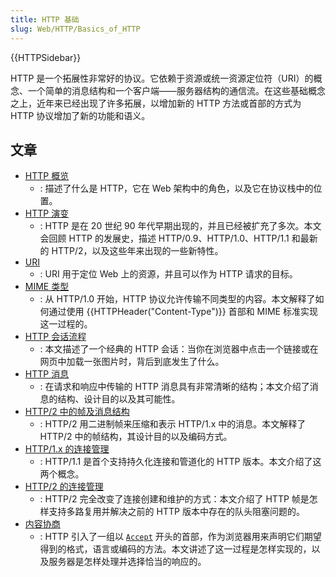 ```yaml
---
title: HTTP 基础
slug: Web/HTTP/Basics_of_HTTP
---
```


{{HTTPSidebar}}

HTTP 是一个拓展性非常好的协议。它依赖于资源或统一资源定位符（URI）的概念、一个简单的消息结构和一个客户端——服务器结构的通信流。在这些基础概念之上，近年来已经出现了许多拓展，以增加新的 HTTP 方法或首部的方式为 HTTP 协议增加了新的功能和语义。

## 文章

- [HTTP 概览](/zh-CN/docs/Web/HTTP/Overview)
  - : 描述了什么是 HTTP，它在 Web 架构中的角色，以及它在协议栈中的位置。
- [HTTP 演变](/zh-CN/docs/Web/HTTP/Basics_of_HTTP/Evolution_of_HTTP)
  - : HTTP 是在 20 世纪 90 年代早期出现的，并且已经被扩充了多次。本文会回顾 HTTP 的发展史，描述 HTTP/0.9、HTTP/1.0、HTTP/1.1 和最新的 HTTP/2，以及这些年来出现的一些新特性。
- [URI](/zh-CN/docs/Web/URI)
  - : URI 用于定位 Web 上的资源，并且可以作为 HTTP 请求的目标。
- [MIME 类型](/zh-CN/docs/Web/HTTP/Basics_of_HTTP/MIME_types)
  - : 从 HTTP/1.0 开始，HTTP 协议允许传输不同类型的内容。本文解释了如何通过使用 {{HTTPHeader("Content-Type")}} 首部和 MIME 标准实现这一过程的。
- [HTTP 会话流程](/zh-CN/docs/Web/HTTP/Session)
  - : 本文描述了一个经典的 HTTP 会话：当你在浏览器中点击一个链接或在网页中加载一张图片时，背后到底发生了什么。
- [HTTP 消息](/zh-CN/docs/Web/HTTP/Messages)
  - : 在请求和响应中传输的 HTTP 消息具有非常清晰的结构；本文介绍了消息的结构、设计目的以及其可能性。
- [HTTP/2 中的帧及消息结构](/zh-CN/docs/Web/HTTP/Frame_and_message_structure_in_HTTP_2)
  - : HTTP/2 用二进制帧来压缩和表示 HTTP/1.x 中的消息。本文解释了 HTTP/2 中的帧结构，其设计目的以及编码方式。
- [HTTP/1.x 的连接管理](/zh-CN/docs/Web/HTTP/Connection_management_in_HTTP_1.x)
  - : HTTP/1.1 是首个支持持久化连接和管道化的 HTTP 版本。本文介绍了这两个概念。
- [HTTP/2 的连接管理](/zh-CN/docs/Web/HTTP/Connection_management_in_HTTP_2)
  - : HTTP/2 完全改变了连接创建和维护的方式：本文介绍了 HTTP 帧是怎样支持多路复用并解决之前的 HTTP 版本中存在的队头阻塞问题的。
- [内容协商](/zh-CN/docs/Web/HTTP/Content_negotiation)
  - : HTTP 引入了一组以 [`Accept`](/zh-CN/docs/Web/HTTP/Headers/Accept) 开头的首部，作为浏览器用来声明它们期望得到的格式，语言或编码的方法。本文讲述了这一过程是怎样实现的，以及服务器是怎样处理并选择恰当的响应的。
